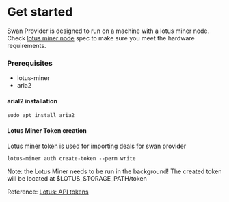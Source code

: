 # Get started

Swan Provider is designed to run on a machine with a lotus miner node. Check [lotus miner node](https://lotus.filecoin.io/tutorials/lotus-miner/run-a-miner/#lotus-node-setup) spec to make sure you meet the hardware requirements.

### Prerequisites

* lotus-miner
* aria2

#### arial2 installation

```
sudo apt install aria2
```

#### Lotus Miner Token creation

Lotus miner token is used for importing deals for swan provider

```
lotus-miner auth create-token --perm write
```

Note: the Lotus Miner needs to be run in the background! The created token will be located at $LOTUS\_STORAGE\_PATH/token

Reference: [Lotus: API tokens](https://docs.filecoin.io/build/lotus/api-tokens/#obtaining-tokens)
